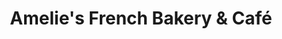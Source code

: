 ---
title: "Amelie's French Bakery & Café"
url: /charlotte/amelies-french-bakery-and-cafe/
shop: bakery
---